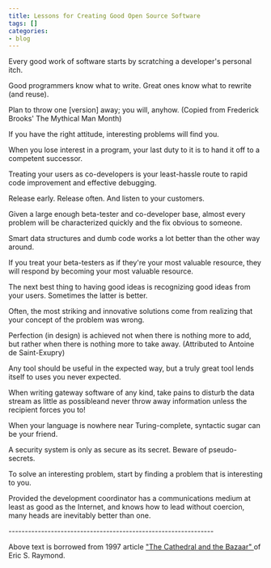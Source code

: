 ```yaml
---
title: Lessons for Creating Good Open Source Software
tags: []
categories:
- blog
---
```

Every good work of software starts by scratching a developer's personal itch.
<!--more-->

Good programmers know what to write. Great ones know what to rewrite (and
reuse).

Plan to throw one [version] away; you will, anyhow. (Copied from Frederick
Brooks' The Mythical Man Month)

If you have the right attitude, interesting problems will find you.

When you lose interest in a program, your last duty to it is to hand it off to
a competent successor.

Treating your users as co-developers is your least-hassle route to rapid code
improvement and effective debugging.

Release early. Release often. And listen to your customers.

Given a large enough beta-tester and co-developer base, almost every problem
will be characterized quickly and the fix obvious to someone.

Smart data structures and dumb code works a lot better than the other way
around.

If you treat your beta-testers as if they're your most valuable resource, they
will respond by becoming your most valuable resource.

The next best thing to having good ideas is recognizing good ideas from your
users. Sometimes the latter is better.

Often, the most striking and innovative solutions come from realizing that
your concept of the problem was wrong.

Perfection (in design) is achieved not when there is nothing more to add, but
rather when there is nothing more to take away. (Attributed to Antoine de
Saint-Exupry)

Any tool should be useful in the expected way, but a truly great tool lends
itself to uses you never expected.

When writing gateway software of any kind, take pains to disturb the data
stream as little as possibleand never throw away information unless the
recipient forces you to!

When your language is nowhere near Turing-complete, syntactic sugar can be
your friend.

A security system is only as secure as its secret. Beware of pseudo-secrets.

To solve an interesting problem, start by finding a problem that is
interesting to you.

Provided the development coordinator has a communications medium at least as
good as the Internet, and knows how to lead without coercion, many heads are
inevitably better than one.

\---------------------------------------------------------------

Above text is borrowed from 1997 article ["The Cathedral and the Bazaar"
](http://www.catb.org/~esr/writings/homesteading/cathedral-bazaar/)of Eric S.
Raymond.

